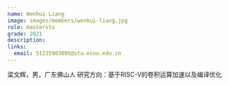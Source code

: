 ```yaml
---
name: Wenhui Liang
image: images/members/wenhui-liang.jpg
role: masterstu
grade: 2021
description: 
links:
  email: 51215903095@stu.ecnu.edu.cn
---
```


梁文辉，男，广东佛山人
研究方向：基于RISC-V的卷积运算加速以及编译优化